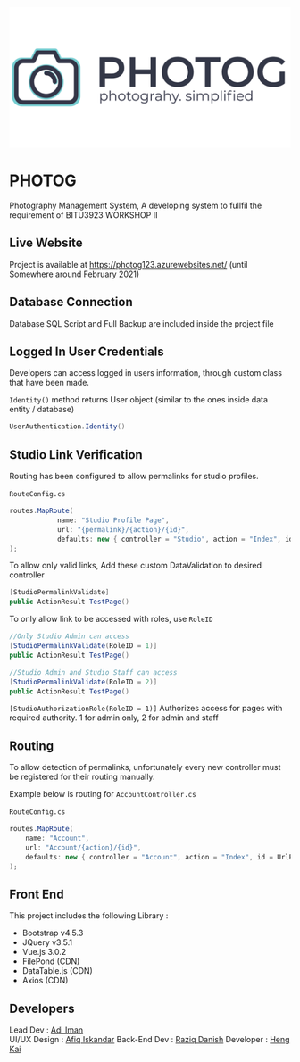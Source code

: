 ![Photog Logo](PMS/src/img/logo-pg.png)

# PHOTOG
Photography Management System, A developing system to fullfil the requirement of BITU3923 WORKSHOP II

## Live Website
Project is available at https://photog123.azurewebsites.net/ (until Somewhere around February 2021)

## Database Connection
Database SQL Script and Full Backup are included inside the project file

## Logged In User Credentials
Developers can access logged in users information, through custom class that have been made.

`Identity()` method returns User object (similar to the ones inside data entity / database) 

```csharp
UserAuthentication.Identity()
```

## Studio Link Verification
Routing has been configured to allow permalinks for studio profiles.

`RouteConfig.cs`
```csharp
routes.MapRoute(
            name: "Studio Profile Page",
            url: "{permalink}/{action}/{id}",
            defaults: new { controller = "Studio", action = "Index", id = UrlParameter.Optional }
);
```

To allow only valid links, Add these custom DataValidation to desired controller
```csharp
[StudioPermalinkValidate]
public ActionResult TestPage()
```
To only allow link to be accessed with roles, use `RoleID`
```csharp
//Only Studio Admin can access
[StudioPermalinkValidate(RoleID = 1)]
public ActionResult TestPage()
```

```csharp
//Studio Admin and Studio Staff can access
[StudioPermalinkValidate(RoleID = 2)]
public ActionResult TestPage()
```


`[StudioAuthorizationRole(RoleID = 1)]` Authorizes access for pages with required authority. 1 for admin only, 2 for admin and staff

## Routing
To allow detection of permalinks, unfortunately every new controller must be registered for their routing manually.

Example below is routing for `AccountController.cs`

`RouteConfig.cs`
```csharp
routes.MapRoute(
    name: "Account",
    url: "Account/{action}/{id}",
    defaults: new { controller = "Account", action = "Index", id = UrlParameter.Optional }
);
```

## Front End
This project includes the following Library : 

- Bootstrap v4.5.3
- JQuery v3.5.1
- Vue.js 3.0.2
- FilePond (CDN)
- DataTable.js (CDN)
- Axios (CDN)


## Developers
Lead Dev : [Adi Iman](https://github.com/adimixx)  
UI/UX Design : [Afiq Iskandar](https://github.com/afiq101)
Back-End Dev : [Raziq Danish](https://github.com/ahmdraziq)
Developer : [Heng Kai](https://github.com/HengKai5191)
